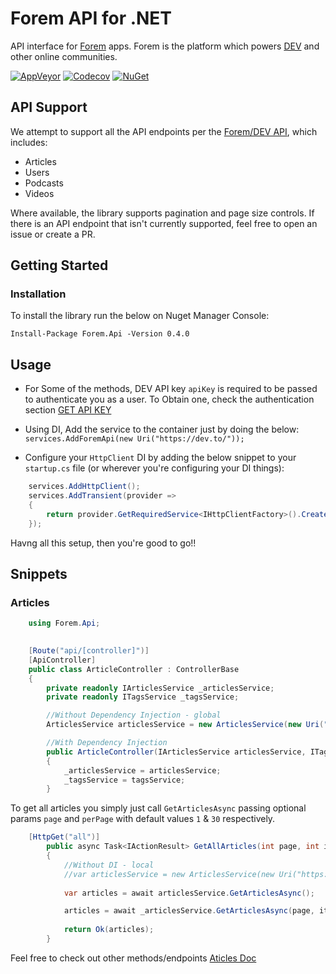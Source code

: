 # Forem API for .NET
API interface for [Forem](https://www.forem.com/) apps. Forem is the platform which powers [DEV](https://dev.to) and other online communities.

[![AppVeyor](https://img.shields.io/appveyor/ci/Turnerj/forem-dotnet/master.svg)](https://ci.appveyor.com/project/Turnerj/forem-dotnet)
[![Codecov](https://img.shields.io/codecov/c/github/turnerj/forem-dotnet/master.svg)](https://codecov.io/gh/turnerj/forem-dotnet)
[![NuGet](https://img.shields.io/nuget/v/Forem.Api.svg)](https://www.nuget.org/packages/Forem.Api)

## API Support

We attempt to support all the API endpoints per the [Forem/DEV API](https://docs.dev.to/api/), which includes:

- Articles
- Users
- Podcasts
- Videos

Where available, the library supports pagination and page size controls.
If there is an API endpoint that isn't currently supported, feel free to open an issue or create a PR.

## Getting Started

### Installation

To install the library run the below on Nuget Manager Console:

`Install-Package Forem.Api -Version 0.4.0`	

## Usage

- For Some of the methods, DEV API key `apiKey`  is required to be passed to authenticate you as a user. 
  To Obtain one, check the authentication section [GET API KEY](https://docs.dev.to/api/#section/Authentication)

- Using DI, Add the service to the container just by doing the below:
  `services.AddForemApi(new Uri("https://dev.to/"));`

- Configure your `HttpClient` DI by adding the below snippet to your `startup.cs` file (or wherever you're configuring your DI things):

```csharp
	services.AddHttpClient();
	services.AddTransient(provider =>
	{
		return provider.GetRequiredService<IHttpClientFactory>().CreateClient(string.Empty);
	});

```

Havng all this setup, then you're good to go!!


## Snippets

### Articles

```csharp
    using Forem.Api;

	
    [Route("api/[controller]")]
    [ApiController]
    public class ArticleController : ControllerBase
    {
        private readonly IArticlesService _articlesService;
        private readonly ITagsService _tagsService;

        //Without Dependency Injection - global
        ArticlesService articlesService = new ArticlesService(new Uri("https://dev.to/"), new HttpClient());

        //With Dependency Injection
        public ArticleController(IArticlesService articlesService, ITagsService tagsService)
        {
            _articlesService = articlesService;
            _tagsService = tagsService;
        }

```

To get all articles you simply just call `GetArticlesAsync` passing optional params `page` and `perPage` with default values `1` & `30` respectively.

```csharp
	[HttpGet("all")]
        public async Task<IActionResult> GetAllArticles(int page, int itemPerPage)
        {
            //Without DI - local
            //var articlesService = new ArticlesService(new Uri("https://dev.to/"), new HttpClient());
           
            var articles = await articlesService.GetArticlesAsync();

            articles = await _articlesService.GetArticlesAsync(page, itemPerPage);
            
            return Ok(articles);
        }

```

Feel free to check out other methods/endpoints [Aticles Doc](https://docs.dev.to/api/#operation/getArticles)

